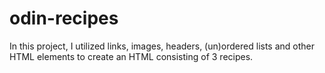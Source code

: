 # odin-recipes
In this project, I utilized links, images, headers, (un)ordered lists and other HTML elements to 
create an HTML consisting of 3 recipes.
